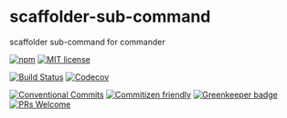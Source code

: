 # scaffolder-sub-command

scaffolder sub-command for commander

<!-- consumer badges -->
[![npm][npm-badge]][npm-link]
[![MIT license][license-badge]][license-link]

<!-- status badges -->
[![Build Status][ci-badge]][ci-link]
[![Codecov](https://img.shields.io/codecov/c/github/gaincompliance/scaffolder-sub-command)](https://codecov.io/github/gaincompliance/scaffolder-sub-command)

<!-- contribution badges -->
[![Conventional Commits][commit-convention-badge]][commit-convention-link]
[![Commitizen friendly][commitizen-badge]][commitizen-link]
[![Greenkeeper badge](https://badges.greenkeeper.io/GainCompliance/scaffolder-sub-command.svg)](https://greenkeeper.io/)
[![PRs Welcome][PRs-badge]][PRs-link]

[npm-link]: https://www.npmjs.com/package/@gaincompliance/scaffolder-sub-command
[npm-badge]: https://img.shields.io/npm/v/@gaincompliance/scaffolder-sub-command.svg
[license-link]: LICENSE
[license-badge]: https://img.shields.io/github/license/GainCompliance/scaffolder-sub-command.svg
[ci-link]: https://travis-ci.com/GainCompliance/scaffolder-sub-command
[ci-badge]: https://img.shields.io/travis/GainCompliance/scaffolder-sub-command.svg?branch=master
[commit-convention-link]: https://conventionalcommits.org
[commit-convention-badge]: https://img.shields.io/badge/Conventional%20Commits-1.0.0-yellow.svg
[commitizen-link]: http://commitizen.github.io/cz-cli/
[commitizen-badge]: https://img.shields.io/badge/commitizen-friendly-brightgreen.svg
[PRs-link]: http://makeapullrequest.com
[PRs-badge]: https://img.shields.io/badge/PRs-welcome-brightgreen.svg
